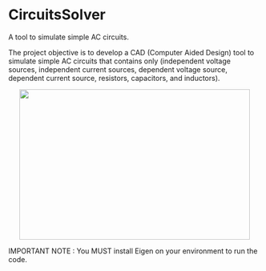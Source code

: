 # CircuitsSolver
A tool to simulate simple AC circuits.

The project objective is to develop a CAD (Computer Aided Design) tool to simulate simple AC circuits that contains only (independent voltage sources, independent current sources, dependent voltage source, dependent current source, resistors, capacitors, and inductors).

<p align="center">
  <img width="460" height="300" src="https://serving.photos.photobox.com/01795012c4c10f2abf5558df23db516883ffef0d36fe6156002cfcab32b3d866c0e931e3.jpg">
</p>

IMPORTANT NOTE : You MUST install Eigen on your environment to run the code.
